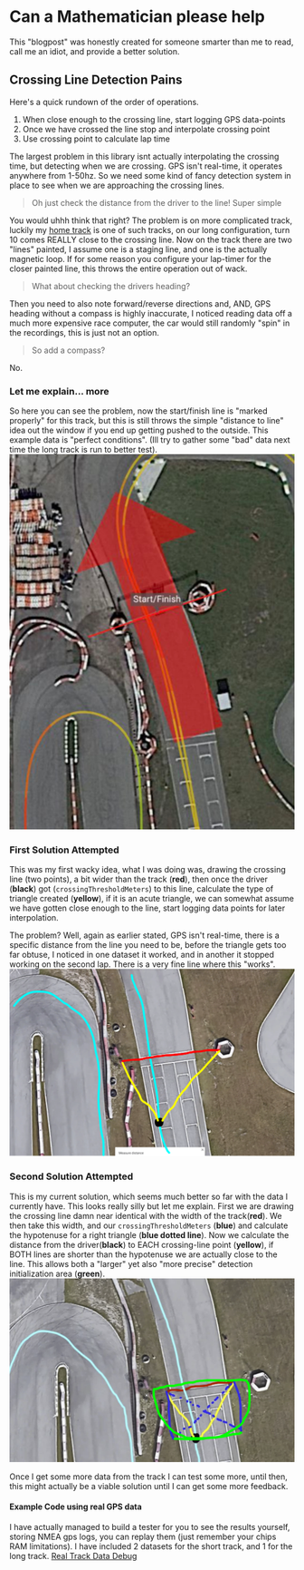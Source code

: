 
# Can a Mathematician please help
This "blogpost" was honestly created for someone smarter than me to read, call me an idiot, and provide a better solution.

## Crossing Line Detection Pains
Here's a quick rundown of the order of operations.
 1. When close enough to the crossing line, start logging GPS data-points
 2. Once we have crossed the line stop and interpolate crossing point
 3. Use crossing point to calculate lap time
 
The largest problem in this library isnt actually interpolating the crossing time, but detecting when we are crossing.
GPS isn't real-time, it operates anywhere from 1-50hz. So we need some kind of fancy detection system in place to see when we are approaching the crossing lines. 

>Oh just check the distance from the driver to the line! Super simple

You would uhhh think that right? The problem is on more complicated track, luckily my [home track](https://www.google.com/maps/place/Orlando+Kart+Center/@28.4121941,-81.3796807,296m/data=!3m1!1e3!4m6!3m5!1s0x88e77d79e9a81b4b:0xb59d5eaa160f49b5!8m2!3d28.4109439!4d-81.3789443!16s%2Fg%2F1tgdjtv9) is one of such tracks, on our long configuration, turn 10 comes REALLY close to the crossing line. Now on the track there are two "lines" painted, I assume one is a staging line, and one is the actually magnetic loop. If for some reason you configure your lap-timer for the closer painted line, this throws the entire operation out of wack.

>What about checking the drivers heading?

Then you need to also note forward/reverse directions and, AND, GPS heading without a compass is highly inaccurate, I noticed reading data off a much more expensive race computer, the car would still randomly "spin" in the recordings, this is just not an option.

> So add a compass?

No.

### Let me explain... more
So here you can see the problem, now the start/finish line is "marked properly" for this track, but this is still throws the simple "distance to line" idea out the window if you end up getting pushed to the outside. This example data is "perfect conditions". (Ill try to gather some "bad" data next time the long track is run to better test).
![Problem Explained](detection-problem-explained-01.png)

### First Solution Attempted
This was my first wacky idea, what I was doing was, drawing the crossing line (two points), a bit wider than the track (**red**), then once the driver (**black**) got (`crossingThresholdMeters`) to this line, calculate the type of triangle created (**yellow**), if it is an acute triangle, we can somewhat assume we have gotten close enough to the line, start logging data points for later interpolation.

The problem? Well, again as earlier stated, GPS isn't real-time, there is a specific distance from the line you need to be, before the triangle gets too far obtuse, I noticed in one dataset it worked, and in another it stopped working on the second lap. There is a very fine line where this "works".
![Old Detection System](detection-problem-solution-01.png)

### Second Solution Attempted
This is my current solution, which seems much better so far with the data I currently have. This looks really silly but let me explain. First we are drawing the crossing line damn near identical with the width of the track(**red**). We then take this width, and our `crossingThresholdMeters` (**blue**) and calculate the hypotenuse for a right triangle (**blue dotted line**). Now we calculate the distance from the driver(**black**) to EACH crossing-line point (**yellow**), if BOTH lines are shorter than the hypotenuse we are actually close to the line. This allows both a "larger" yet also "more precise" detection initialization area (**green**).
![New Detection System](detection-problem-solution-02.png)

Once I get some more data from the track I can test some more, until then, this might actually be a viable solution until I can get some more feedback.

#### Example Code using real GPS data
I have actually managed to build a tester for you to see the results yourself, storing NMEA gps logs, you can replay them (just remember your chips RAM limitations). I have included 2 datasets for the short track, and 1 for the long track.
[Real Track Data Debug](examples/real_track_data_debug/real_track_data_debug.ino)